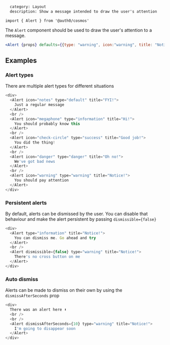 ```meta
  category: Layout
  description: Show a message intended to draw the user's attention
```

`import { Alert } from '@auth0/cosmos'`

The `Alert` component should be used to draw the user's attention to a message.

```jsx
<Alert {props} defaults={{type: "warning", icon:"warning", title: "Notice!"}}>This is an important message!</Alert>
```

## Examples

### Alert types

There are multiple alert types for different situations

```js
<div>
  <Alert icon="notes" type="default" title="FYI!">
    Just a regular message
  </Alert>
  <br />
  <Alert icon="megaphone" type="information" title="Hi!">
    You should probably know this
  </Alert>
  <br />
  <Alert icon="check-circle" type="success" title="Good job!">
    You did the thing!
  </Alert>
  <br />
  <Alert icon="danger" type="danger" title="Oh no!">
    We've got bad news
  </Alert>
  <br />
  <Alert icon="warning" type="warning" title="Notice!">
    You should pay attention
  </Alert>
</div>
```

### Persistent alerts

By default, alerts can be dismissed by the user. You can disable that behaviour and make the alert persistent by passing `dismissible={false}`

```js
<div>
  <Alert type="information" title="Notice!">
    You can dismiss me. Go ahead and try
  </Alert>
  <br />
  <Alert dismissible={false} type="warning" title="Notice!">
    There's no cross button on me
  </Alert>
</div>
```

### Auto dismiss

Alerts can be made to dismiss on their own by using the `dismissAfterSeconds` prop

```js
<div>
  There was an alert here ⬇️
  <br />
  <br />
  <Alert dismissAfterSeconds={10} type="warning" title="Notice!">
    I'm going to disappear soon
  </Alert>
</div>
```
